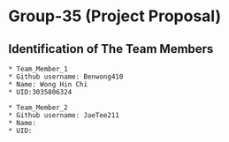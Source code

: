 # Group-35 (Project Proposal)

## Identification of The Team Members
```
* Team_Member_1 
* Github username: Benwong410 
* Name: Wong Hin Chi 
* UID:3035806324
```
```
* Team_Member_2
* Github username: JaeTee211
* Name: 
* UID:
```
